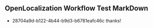 ## OpenLocalization Workflow Test MarkDown

* 28704a9d-b122-4b44-b9d3-b6781eafc46c 
thanks!



<!--HONumber=Feb16_HO4-->

